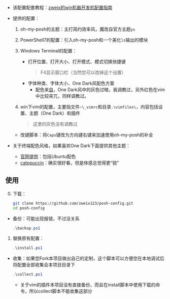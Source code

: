 + 该配置配套教程：[zweix的win机器开发机配置指南](https://github.com/zweix123/CS-notes/blob/master/Missing-Semester/WindowsConfigGuide.md#5%E5%91%BD%E4%BB%A4%E8%A1%8C)

+ 提供的配置：
    1. oh-my-posh的主题：主打简约效率风，魔改自官方主题`ys`
    2. PowerShell7的配置：引入oh-my-posh和一个美化`ls`输出的模块
    3. Windows Terminal的配置：
        + 打开位置、打开大小、打开模式、模式切换快捷键
            >F4显示窗口栏（当然您可以改掉这个设置）
        + 字体种类、字体大小、One Dark风配色方案
          + 配色来[自](https://github.com/joshdick/onedark.vim)，One Dark风中的灰色过暗，我调教过，另外红色在vim中比较突兀，同样调教过。
        
    4. win下vim的配置，主要指文件`~\_vimrc`和目录`.\vimfiles\`，内容包括设置、主题（One Dark）和插件
        >这里的灰色没有调教过
    
    + 改键脚本：将`Caps`键改为方向键右键来加速使用oh-my-posh的补全

+ 关于终端配色风格，如果喜欢One Dark下面提供其他主题：
  + [官网提供](https://learn.microsoft.com/zh-cn/windows/terminal/custom-terminal-gallery/custom-schemes)：包括Ubuntu配色
  + [catppuccin](https://github.com/catppuccin/catppuccin)：确实很好看，但是体感总觉得更“锐”

## 使用

0. 下载：
    ```bash
    git clone https://github.com/zweix123/posh-config.git
    cd posh-config
    ```
+ 备份：可能出现报错，不过没关系
    ```powershell
    .\backup.ps1
    ```

1. 替换原有配置：
    ```powershell
    .\install.ps1
    ```
+ 收集：如果您Fork本项目做出自己的定制，这个脚本可以方便您在本地调试后将配置全部收集会本项目目录下
    ```powershell
    .\collect.ps1
    ```
    + 关于vim的插件本项目没有直接备份，而且在install脚本中使用下载的命令，所以collect脚本不能收集这部分